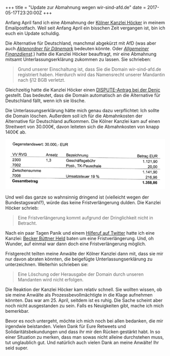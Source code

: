 +++
title = "Update zur Abmahnung wegen wir-sind-afd.de"
date = 2017-05-17T23:20:00Z
+++

Anfang April fand ich eine Abmahnung der [Kölner Kanzlei Höcker](http://www.hoecker.eu) in meinem Emailpostfach. Weil seit Anfang April ein bisschen Zeit vergangen ist, bin ich euch ein Update schuldig.

Die Alternative für Deutschland, manchmal abgekürzt mit AfD (was aber auch *[Aktenordner für Dänemark](https://encrypted.google.com/search?hl=de&q=aktenordner+für+dänemark)* bedeuten könnte. Oder *[Allgemeiner Finanzdienst](/img/IMG_129_Allgemeiner_Finanzdienst.png)*.) hatte die Kanzlei Höcker beauftragt, mir eine Abmahnung mitsamt Unterlassungserklärung zukommen zu lassen. Sie schrieben:

> Grund unserer Einschaltung ist, dass Sie die Domain wir-sind-afd.de registriert haben. Hierdurch wird das Namensrecht unserer Mandantin nach §12 BGB verletzt.

Gleichzeitig hatte die Kanzlei Höcker einen [DISPUTE-Antrag bei der Denic](https://www.denic.de/service/dispute/) gestellt. Das bedeutet, dass die Domain automatisch an die Alternative für Deutschland fällt, wenn ich sie lösche.

Die Unterlassungserklärung hätte mich genau dazu verpflichtet: Ich sollte die Domain löschen. Außerdem soll ich für die Abmahnkosten der Alternative für Deutschland aufkommen. Die Kölner Kanzlei kam auf einen Streitwert von 30.000€, davon leiteten sich die Abmahnkosten von knapp 1400€ ab.

![Screenshot der Abmahnkosten](/img/IMG_128_AfD_Abhmahnung.png)

Und weil das ganze so wahnsinnig dringend ist (vielleicht wegen der Bundestagswahl?), würde das keine Fristverlängerung dulden. Die Kanzlei Höcker schrieb:

> Eine Fristverlängerung kommt aufgrund der Dringlichkeit nicht in Betracht.

Nach ein paar Tagen Panik und einem [Hilferuf auf Twitter](https://twitter.com/zeitschlag/status/849674082689929216) hatte ich eine Kanzlei: [Becker Büttner Held](http://www.beckerbuettnerheld.de/de/) baten um eine Fristverlängerung. Und, oh Wunder, auf einmal war dann doch eine Fristverlängerung möglich.

Fristgerecht teilten meine Anwälte der Kölner Kanzlei dann mit, dass sie mir nur davon abraten könnten, die beigefügte Unterlassungserklärung zu unterzeichnen. Weiterhin schrieben sie:

> Eine Löschung oder Herausgabe der Domain durch unseren Mandanten wird nicht erfolgen.

Die Reaktion der Kanzlei Höcker kam relativ schnell. Sie wollten wissen, ob sie meine Anwälte als Prozessbevollmächtigte in die Klage aufnehmen könnten. Das war am 25. April, seitdem ist es ruhig. Die Sache scheint aber noch nicht ausgestanden zu sein. Falls es Neuigkeiten gibt, mache ich mich bemerkbar.

Bevor es noch untergeht, möchte ich mich noch bei allen bedanken, die mir irgendwie beistanden. Vielen Dank für Eure Retweets und Solidaritätsbekundungen und dass ihr mir den Rücken gestärkt habt. In so einer Situation zu merken, dass man sowas nicht alleine durchstehen muss, tut unglaublich gut. Und natürlich auch vielen Dank an meine Anwälte! Ihr seid super.